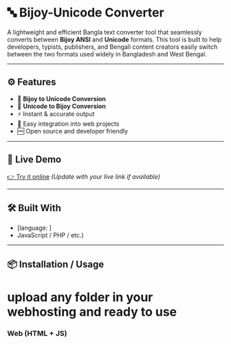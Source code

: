 # 🔤 Bijoy-Unicode Converter

A lightweight and efficient Bangla text converter tool that seamlessly converts between **Bijoy ANSI** and **Unicode** formats. This tool is built to help developers, typists, publishers, and Bengali content creators easily switch between the two formats used widely in Bangladesh and West Bengal.

---

## ⚙️ Features

- 🔄 **Bijoy to Unicode Conversion**
- 🔁 **Unicode to Bijoy Conversion**
- ⚡ Instant & accurate output
- 🧩 Easy integration into web projects
- 🆓 Open source and developer friendly

---

## 🚀 Live Demo

[👉 Try it online](#) *(Update with your live link if available)*

---

## 🛠 Built With

- [language: ]
- JavaScript / PHP / etc.)

---

## 📦 Installation / Usage

# upload any folder in your webhosting and ready to use

### Web (HTML + JS) 

 
